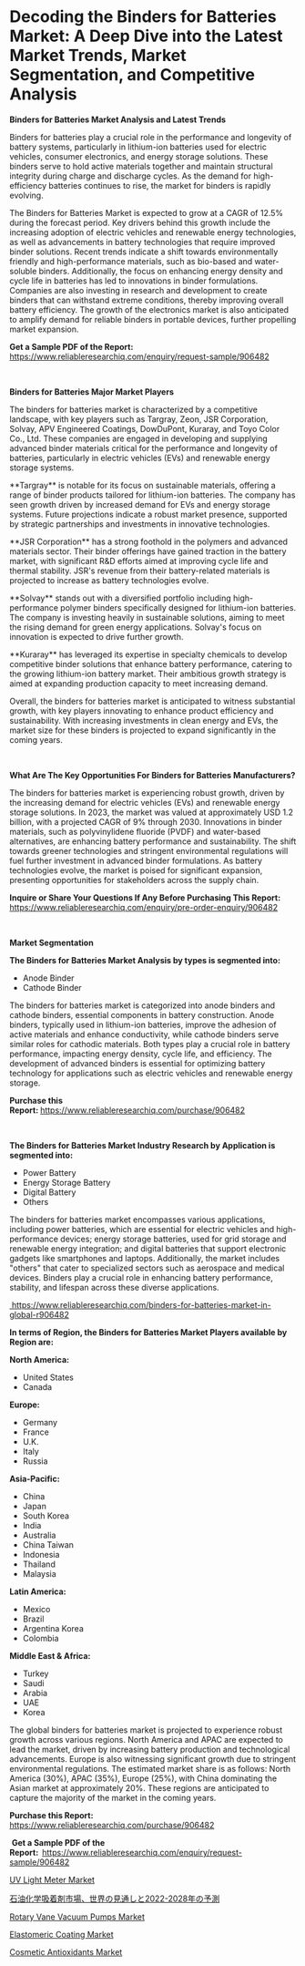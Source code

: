 <p><h1>Decoding the Binders for Batteries Market: A Deep Dive into the Latest Market Trends, Market Segmentation, and Competitive Analysis</h1></p><p><strong>Binders for Batteries Market Analysis and Latest Trends</strong></p>
<p><p>Binders for batteries play a crucial role in the performance and longevity of battery systems, particularly in lithium-ion batteries used for electric vehicles, consumer electronics, and energy storage solutions. These binders serve to hold active materials together and maintain structural integrity during charge and discharge cycles. As the demand for high-efficiency batteries continues to rise, the market for binders is rapidly evolving.</p><p>The Binders for Batteries Market is expected to grow at a CAGR of 12.5% during the forecast period. Key drivers behind this growth include the increasing adoption of electric vehicles and renewable energy technologies, as well as advancements in battery technologies that require improved binder solutions. Recent trends indicate a shift towards environmentally friendly and high-performance materials, such as bio-based and water-soluble binders. Additionally, the focus on enhancing energy density and cycle life in batteries has led to innovations in binder formulations. Companies are also investing in research and development to create binders that can withstand extreme conditions, thereby improving overall battery efficiency. The growth of the electronics market is also anticipated to amplify demand for reliable binders in portable devices, further propelling market expansion.</p></p>
<p><strong>Get a Sample PDF of the Report:&nbsp;</strong> <a href="https://www.reliableresearchiq.com/enquiry/request-sample/906482">https://www.reliableresearchiq.com/enquiry/request-sample/906482</a></p>
<p>&nbsp;</p>
<p><strong>Binders for Batteries Major Market Players</strong></p>
<p><p>The binders for batteries market is characterized by a competitive landscape, with key players such as Targray, Zeon, JSR Corporation, Solvay, APV Engineered Coatings, DowDuPont, Kuraray, and Toyo Color Co., Ltd. These companies are engaged in developing and supplying advanced binder materials critical for the performance and longevity of batteries, particularly in electric vehicles (EVs) and renewable energy storage systems.</p><p>**Targray** is notable for its focus on sustainable materials, offering a range of binder products tailored for lithium-ion batteries. The company has seen growth driven by increased demand for EVs and energy storage systems. Future projections indicate a robust market presence, supported by strategic partnerships and investments in innovative technologies.</p><p>**JSR Corporation** has a strong foothold in the polymers and advanced materials sector. Their binder offerings have gained traction in the battery market, with significant R&D efforts aimed at improving cycle life and thermal stability. JSR's revenue from their battery-related materials is projected to increase as battery technologies evolve.</p><p>**Solvay** stands out with a diversified portfolio including high-performance polymer binders specifically designed for lithium-ion batteries. The company is investing heavily in sustainable solutions, aiming to meet the rising demand for green energy applications. Solvay's focus on innovation is expected to drive further growth.</p><p>**Kuraray** has leveraged its expertise in specialty chemicals to develop competitive binder solutions that enhance battery performance, catering to the growing lithium-ion battery market. Their ambitious growth strategy is aimed at expanding production capacity to meet increasing demand.</p><p>Overall, the binders for batteries market is anticipated to witness substantial growth, with key players innovating to enhance product efficiency and sustainability. With increasing investments in clean energy and EVs, the market size for these binders is projected to expand significantly in the coming years.</p></p>
<p>&nbsp;</p>
<p><strong>What Are The Key Opportunities For Binders for Batteries Manufacturers?</strong></p>
<p><p>The binders for batteries market is experiencing robust growth, driven by the increasing demand for electric vehicles (EVs) and renewable energy storage solutions. In 2023, the market was valued at approximately USD 1.2 billion, with a projected CAGR of 9% through 2030. Innovations in binder materials, such as polyvinylidene fluoride (PVDF) and water-based alternatives, are enhancing battery performance and sustainability. The shift towards greener technologies and stringent environmental regulations will fuel further investment in advanced binder formulations. As battery technologies evolve, the market is poised for significant expansion, presenting opportunities for stakeholders across the supply chain.</p></p>
<p><strong>Inquire or Share Your Questions If Any Before Purchasing This Report:</strong> <a href="https://www.reliableresearchiq.com/enquiry/pre-order-enquiry/906482">https://www.reliableresearchiq.com/enquiry/pre-order-enquiry/906482</a></p>
<p>&nbsp;</p>
<p><strong>Market Segmentation</strong></p>
<p><strong>The Binders for Batteries Market Analysis by types is segmented into:</strong></p>
<p><ul><li>Anode Binder</li><li>Cathode Binder</li></ul></p>
<p><p>The binders for batteries market is categorized into anode binders and cathode binders, essential components in battery construction. Anode binders, typically used in lithium-ion batteries, improve the adhesion of active materials and enhance conductivity, while cathode binders serve similar roles for cathodic materials. Both types play a crucial role in battery performance, impacting energy density, cycle life, and efficiency. The development of advanced binders is essential for optimizing battery technology for applications such as electric vehicles and renewable energy storage.</p></p>
<p><strong>Purchase this Report:&nbsp;</strong><a href="https://www.reliableresearchiq.com/purchase/906482">https://www.reliableresearchiq.com/purchase/906482</a></p>
<p>&nbsp;</p>
<p><strong>The Binders for Batteries Market Industry Research by Application is segmented into:</strong></p>
<p><ul><li>Power Battery</li><li>Energy Storage Battery</li><li>Digital Battery</li><li>Others</li></ul></p>
<p><p>The binders for batteries market encompasses various applications, including power batteries, which are essential for electric vehicles and high-performance devices; energy storage batteries, used for grid storage and renewable energy integration; and digital batteries that support electronic gadgets like smartphones and laptops. Additionally, the market includes "others" that cater to specialized sectors such as aerospace and medical devices. Binders play a crucial role in enhancing battery performance, stability, and lifespan across these diverse applications.</p></p>
<p><a href="https://www.reliableresearchiq.com/binders-for-batteries-market-in-global-r906482">&nbsp;https://www.reliableresearchiq.com/binders-for-batteries-market-in-global-r906482</a></p>
<p><strong>In terms of Region, the Binders for Batteries Market Players available by Region are:</strong></p>
<p>
    <p> <strong> North America: </strong>
        <ul>
            <li>United States</li>
            <li>Canada</li>
        </ul>
        </p> 
    <p> <strong> Europe: </strong>
        <ul>
            <li>Germany</li>
            <li>France</li>
            <li>U.K.</li>
            <li>Italy</li>
            <li>Russia</li>
        </ul>
        </p> 
    <p> <strong> Asia-Pacific: </strong>
        <ul>
            <li>China</li>
            <li>Japan</li>
            <li>South Korea</li>
            <li>India</li>
            <li>Australia</li>
            <li>China Taiwan</li>
            <li>Indonesia</li>
            <li>Thailand</li>
            <li>Malaysia</li>
        </ul>
        </p> 
    <p> <strong> Latin America: </strong>
        <ul>
            <li>Mexico</li>
            <li>Brazil</li>
            <li>Argentina Korea</li>
            <li>Colombia</li>
        </ul>
        </p> 
    <p> <strong> Middle East & Africa: </strong>
        <ul>
            <li>Turkey</li>
            <li>Saudi</li>
            <li>Arabia</li>
            <li>UAE</li>
            <li>Korea</li>
        </ul>
    </p>
    </p>
<p><p>The global binders for batteries market is projected to experience robust growth across various regions. North America and APAC are expected to lead the market, driven by increasing battery production and technological advancements. Europe is also witnessing significant growth due to stringent environmental regulations. The estimated market share is as follows: North America (30%), APAC (35%), Europe (25%), with China dominating the Asian market at approximately 20%. These regions are anticipated to capture the majority of the market in the coming years.</p></p>
<p><strong>Purchase this Report: </strong><a href="https://www.reliableresearchiq.com/purchase/906482">https://www.reliableresearchiq.com/purchase/906482</a></p>
<p>&nbsp;<strong>Get a Sample PDF of the Report:&nbsp;&nbsp;</strong><a href="https://www.reliableresearchiq.com/enquiry/request-sample/906482">https://www.reliableresearchiq.com/enquiry/request-sample/906482</a></p>
<p><strong></strong></p>
<p><p><a href="https://www.linkedin.com/pulse/uv-light-meter-market-growth-segmentation-regional-analysis-4kf6e?trackingId=3wffe5FdT6SqqyRK4qXI9g%3D%3D">UV Light Meter Market</a></p><p><a href="https://medium.com/@solomonbode85/petrochemical-adsorbent-market-global-outlook-and-forecast-2022-2028-7783a12a606a">石油化学吸着剤市場、世界の見通しと2022-2028年の予測</a></p><p><a href="https://www.linkedin.com/pulse/rotary-vane-vacuum-pumps-industry-insights-report-analyzing-2xe0e?trackingId=iQCbbE%2BxR5aJAvBXMEbaMQ%3D%3D">Rotary Vane Vacuum Pumps Market</a></p><p><a href="https://issuu.com/reportprime-2/docs/elastomeric-coating-market-size-203_112212cca8a6a8">Elastomeric Coating Market</a></p><p><a href="https://issuu.com/reportprime-2/docs/cosmetic-antioxidants-market-size-2_3dd67b8eb25a50">Cosmetic Antioxidants Market</a></p></p>